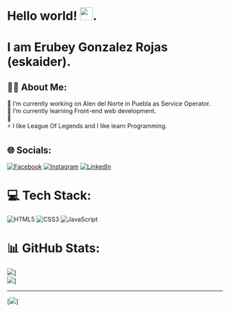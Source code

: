 # Hello world! <img src="https://raw.githubusercontent.com/debdutgoswami/debdutgoswami/master/assets/gifs/Hi.gif" width="30px">.
# I am Erubey Gonzalez Rojas (eskaider). 
## 👨‍💻 About Me:
🔭 I’m currently working on Alen del Norte in Puebla as Service Operator.<br>🌱 I’m currently learning Front-end web development.<br>💬 <br>⚡ I like League Of Legends and I like learn Programming.


## 🌐 Socials:
[![Facebook](https://img.shields.io/badge/Facebook-%231877F2.svg?logo=Facebook&logoColor=white)](https://www.facebook.com/eru1212) [![Instagram](https://img.shields.io/badge/Instagram-%23E4405F.svg?logo=Instagram&logoColor=white)](https://www.instagram.com/eru.gr/) [![LinkedIn](https://img.shields.io/badge/LinkedIn-%230077B5.svg?logo=linkedin&logoColor=white)](https://www.linkedin.com/in/erubeygonzalez)

# 💻 Tech Stack:
![HTML5](https://img.shields.io/badge/html5-%23E34F26.svg?style=for-the-badge&logo=html5&logoColor=white) ![CSS3](https://img.shields.io/badge/css3-%231572B6.svg?style=for-the-badge&logo=css3&logoColor=white) ![JavaScript](https://img.shields.io/badge/javascript-%23323330.svg?style=for-the-badge&logo=javascript&logoColor=%23F7DF1E) 
# 📊 GitHub Stats:
![](https://github-readme-stats.vercel.app/api?username=eskaider)]<br/>
![](https://github-readme-streak-stats.herokuapp.com?user=eskaider&theme=dark&hide_border=true&locale=es)]<br/>

---
[![](https://visitcount.itsvg.in/api?id=eskaider&label=Profile%20Views&icon=5&pretty=false)]
